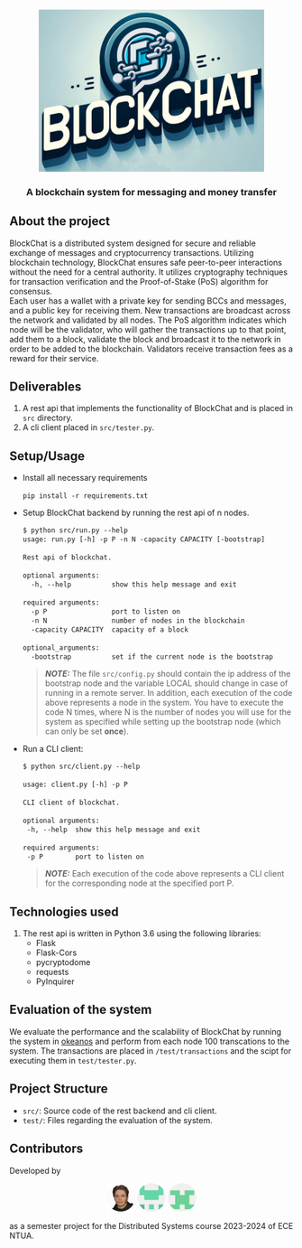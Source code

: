 <p align="center">
    <br>
    <img src="etc/logo.png" alt="Blockchat" width="400"/>
    <br>
<p>

<h3 align="center">
A blockchain system for messaging and money transfer
</h3>


## About the project

BlockChat is a distributed system designed for secure and reliable exchange of messages and cryptocurrency transactions. Utilizing blockchain technology, BlockChat ensures safe peer-to-peer interactions without the need for a central authority. It utilizes cryptography techniques for transaction verification and the Proof-of-Stake (PoS) algorithm for consensus. <br>
Each user has a wallet with a private key for sending BCCs and messages, and a public key for receiving them. New transactions are broadcast across the network and validated by all nodes. The PoS algorithm indicates which node will be the validator, who will gather the transactions up to that point, add them to a block, validate the block and broadcast it to the network in order to be added to the blockchain. Validators receive transaction fees as a reward for their service.


## Deliverables

1. A rest api that implements the functionality of BlockChat and is placed in `src` directory.
2. A cli client placed in `src/tester.py`.

## Setup/Usage

- Install all necessary requirements

    `pip install -r requirements.txt`

- Setup BlockChat backend by running the rest api of n nodes.

    ```
    $ python src/run.py --help
    usage: run.py [-h] -p P -n N -capacity CAPACITY [-bootstrap]

    Rest api of blockchat.

    optional arguments:
      -h, --help          show this help message and exit

    required arguments:
      -p P                port to listen on
      -n N                number of nodes in the blockchain
      -capacity CAPACITY  capacity of a block

    optional_arguments:
      -bootstrap          set if the current node is the bootstrap
    ```
    
    > **_NOTE:_** The file `src/config.py` should contain the ip address of the bootstrap node and the variable LOCAL should change in case of running in a remote server. In addition, each execution of the code above represents a node in the system. You have to execute the code N times, where N is the number of nodes you will use for the system as specified while setting up the bootstrap node (which can only be set **once**).

- Run a CLI client:

     ```
     $ python src/client.py --help

    usage: client.py [-h] -p P

    CLI client of blockchat.

    optional arguments:
      -h, --help  show this help message and exit

    required arguments:
      -p P        port to listen on
    ```

    > **_NOTE:_** Each execution of the code above represents a CLI client for the corresponding node at the specified port P.


## Technologies used

1. The rest api is written in Python 3.6 using the following libraries: 
    - Flask
    - Flask-Cors
    - pycryptodome
    - requests
    - PyInquirer

## Evaluation of the system

We evaluate the performance and the scalability of BlockChat by running the system in [okeanos](https://okeanos-knossos.grnet.gr/home/) and perform from each node 100 transcations to the system. The transactions are placed in `/test/transactions` and the scipt for executing them in `test/tester.py`. 

## Project Structure

- `src/`: Source code of the rest backend and cli client.
- `test/`: Files regarding the evaluation of the system.

## Contributors

Developed by

<p align="center">
    <a href="https://github.com/petrosrapto"> <img src="etc/petrosrapto.png" width="10%"></a>  <a href="https://github.com/kostis25"><img src="etc/kostis25.png" width="10%"></a>  <a href="https://github.com/GrigoriosTsenos"><img src="etc/GrigoriosTsenos.png" width="10%"></a>
<p>
    
as a semester project for the Distributed Systems course 2023-2024 of ECE NTUA.
